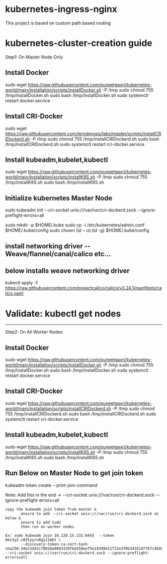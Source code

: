 # kubernetes-ingress-nginx
This project is based on custom path based routing 

# kubernetes-cluster-creation guide
Step1: On Master Node Only
## Install Docker

sudo wget https://raw.githubusercontent.com/puneetgavri/kubernetes-world/main/installation/scripts/installDocker.sh -P /tmp
sudo chmod 755 /tmp/installDocker.sh
sudo bash /tmp/installDocker.sh
sudo systemctl restart docker.service

## Install CRI-Docker

sudo wget https://raw.githubusercontent.com/lerndevops/labs/master/scripts/installCRIDockerd.sh -P /tmp
sudo chmod 755 /tmp/installCRIDockerd.sh
sudo bash /tmp/installCRIDockerd.sh
sudo systemctl restart cri-docker.service

## Install kubeadm,kubelet,kubectl

sudo wget https://raw.githubusercontent.com/puneetgavri/kubernetes-world/main/installation/scripts/installK8S.sh -P /tmp
sudo chmod 755 /tmp/installK8S.sh
sudo bash /tmp/installK8S.sh

## Initialize kubernetes Master Node
 
  sudo kubeadm init --cri-socket unix:///var/run/cri-dockerd.sock --ignore-preflight-errors=all

   sudo mkdir -p $HOME/.kube
   sudo cp -i /etc/kubernetes/admin.conf $HOME/.kube/config
   sudo chown $(id -u):$(id -g) $HOME/.kube/config

   ## install networking driver -- Weave/flannel/canal/calico etc... 

   ## below installs weave networking driver 
    
   kubectl apply -f https://raw.githubusercontent.com/projectcalico/calico/v3.24.1/manifests/calico.yaml

   # Validate:  kubectl get nodes
   -------------------------------------------------------------------------------
Step2: On All Worker Nodes
## Install Docker

sudo wget https://raw.githubusercontent.com/puneetgavri/kubernetes-world/main/installation/scripts/installDocker.sh -P /tmp
sudo chmod 755 /tmp/installDocker.sh
sudo bash /tmp/installDocker.sh
sudo systemctl restart docker.service

## Install CRI-Docker

sudo wget https://raw.githubusercontent.com/puneetgavri/kubernetes-world/main/installation/scripts/installCRIDockerd.sh -P /tmp
sudo chmod 755 /tmp/installCRIDockerd.sh
sudo bash /tmp/installCRIDockerd.sh
sudo systemctl restart cri-docker.service

## Install kubeadm,kubelet,kubectl

sudo wget https://raw.githubusercontent.com/puneetgavri/kubernetes-world/main/installation/scripts/installK8S.sh -P /tmp
sudo chmod 755 /tmp/installK8S.sh
sudo bash /tmp/installK8S.sh

## Run Below on Master Node to get join token 

kubeadm token create --print-join-command 

Note: Add this in the end -> --cri-socket unix:///var/run/cri-dockerd.sock --ignore-preflight-errors=all


    copy the kubeadm join token from master &
           ensure to add --cri-socket unix:///var/run/cri-dockerd.sock as below &
           ensure to add sudo 
           then run on worker nodes

    Ex: sudo kubeadm join 10.128.15.231:6443  --token mks3y2.v03tyyru0gy12mbt \
           --discovery-token-ca-cert-hash sha256:3de23d42c7002be0893339fbe558ee75e14399e11f22e3f0b34351077b7c4b56 --cri-socket unix:///var/run/cri-dockerd.sock --ignore-preflight-errors=all
